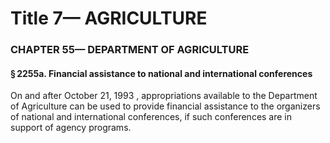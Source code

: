 
# Title 7— AGRICULTURE
### CHAPTER 55— DEPARTMENT OF AGRICULTURE
#### § 2255a. Financial assistance to national and international conferences

On and after October 21, 1993 , appropriations available to the Department of Agriculture can be used to provide financial assistance to the organizers of national and international conferences, if such conferences are in support of agency programs.
